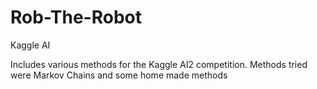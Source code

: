 # Rob-The-Robot
Kaggle AI

Includes various methods for the Kaggle AI2 competition. Methods tried were Markov Chains and some home made methods
